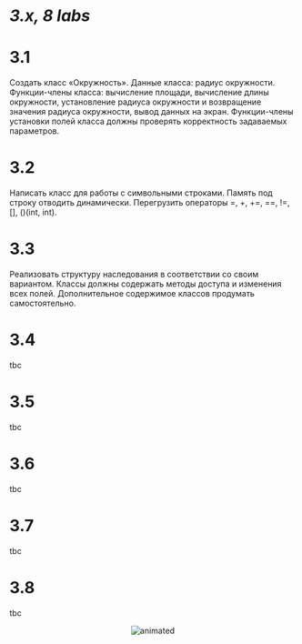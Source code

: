 # ***3.x, 8 labs***

# 3.1

Создать класс «Окружность». Данные класса: радиус окружности.
Функции-члены класса: вычисление площади, вычисление длины окружности,
установление радиуса окружности и возвращение значения радиуса
окружности, вывод данных на экран. Функции-члены установки полей класса
должны проверять корректность задаваемых параметров.

# 3.2

Написать класс для работы с символьными строками. Память под строку
отводить динамически. Перегрузить операторы =, +, +=, ==, !=, [], ()(int, int).

# 3.3

Реализовать структуру наследования в соответствии со своим вариантом.
Классы должны содержать методы доступа и изменения всех полей.
Дополнительное содержимое классов продумать самостоятельно.

# 3.4

tbc

# 3.5

tbc

# 3.6

tbc

# 3.7

tbc

# 3.8

tbc

<p align="center">
   <img src="https://usagif.com/wp-content/uploads/gif/hamster-wheel-32.gif" alt="animated" />
</p>
